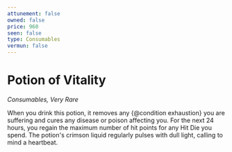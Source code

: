 ```yaml
---
attunement: false
owned: false
price: 960
seen: false
type: Consumables
vermun: false
---
```

# Potion of Vitality

*Consumables, Very Rare*

When you drink this potion, it removes any {@condition exhaustion} you are suffering and cures any disease or poison affecting you. For the next 24 hours, you regain the maximum number of hit points for any Hit Die you spend. The potion's crimson liquid regularly pulses with dull light, calling to mind a heartbeat.